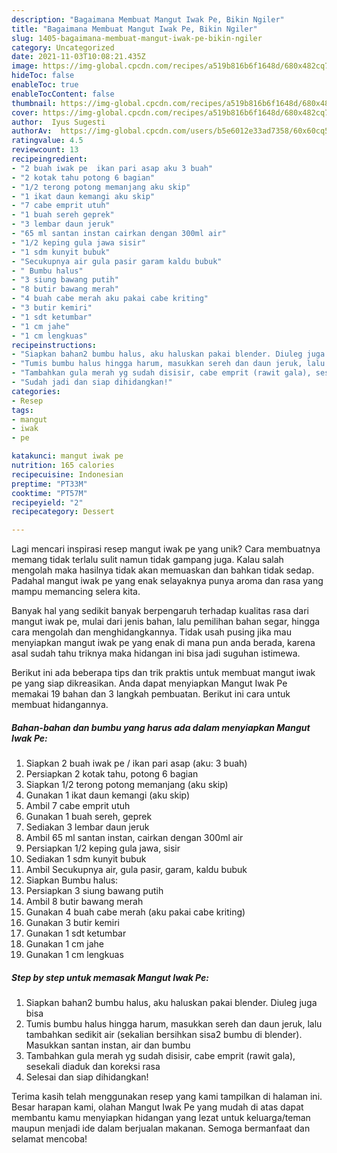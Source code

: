 ```yaml
---
description: "Bagaimana Membuat Mangut Iwak Pe, Bikin Ngiler"
title: "Bagaimana Membuat Mangut Iwak Pe, Bikin Ngiler"
slug: 1405-bagaimana-membuat-mangut-iwak-pe-bikin-ngiler
category: Uncategorized
date: 2021-11-03T10:08:21.435Z
image: https://img-global.cpcdn.com/recipes/a519b816b6f1648d/680x482cq70/mangut-iwak-pe-foto-resep-utama.jpg
hideToc: false
enableToc: true
enableTocContent: false
thumbnail: https://img-global.cpcdn.com/recipes/a519b816b6f1648d/680x482cq70/mangut-iwak-pe-foto-resep-utama.jpg
cover: https://img-global.cpcdn.com/recipes/a519b816b6f1648d/680x482cq70/mangut-iwak-pe-foto-resep-utama.jpg
author:  Iyus Sugesti
authorAv:  https://img-global.cpcdn.com/users/b5e6012e33ad7358/60x60cq50/avatar.jpg
ratingvalue: 4.5
reviewcount: 13
recipeingredient:
- "2 buah iwak pe  ikan pari asap aku 3 buah"
- "2 kotak tahu potong 6 bagian"
- "1/2 terong potong memanjang aku skip"
- "1 ikat daun kemangi aku skip"
- "7 cabe emprit utuh"
- "1 buah sereh geprek"
- "3 lembar daun jeruk"
- "65 ml santan instan cairkan dengan 300ml air"
- "1/2 keping gula jawa sisir"
- "1 sdm kunyit bubuk"
- "Secukupnya air gula pasir garam kaldu bubuk"
- " Bumbu halus"
- "3 siung bawang putih"
- "8 butir bawang merah"
- "4 buah cabe merah aku pakai cabe kriting"
- "3 butir kemiri"
- "1 sdt ketumbar"
- "1 cm jahe"
- "1 cm lengkuas"
recipeinstructions:
- "Siapkan bahan2 bumbu halus, aku haluskan pakai blender. Diuleg juga bisa"
- "Tumis bumbu halus hingga harum, masukkan sereh dan daun jeruk, lalu tambahkan sedikit air (sekalian bersihkan sisa2 bumbu di blender). Masukkan santan instan, air dan bumbu"
- "Tambahkan gula merah yg sudah disisir, cabe emprit (rawit gala), sesekali diaduk dan koreksi rasa"
- "Sudah jadi dan siap dihidangkan!"
categories:
- Resep
tags:
- mangut
- iwak
- pe

katakunci: mangut iwak pe 
nutrition: 165 calories
recipecuisine: Indonesian
preptime: "PT33M"
cooktime: "PT57M"
recipeyield: "2"
recipecategory: Dessert

---
```



Lagi mencari inspirasi resep mangut iwak pe yang unik? Cara membuatnya memang tidak terlalu sulit namun tidak gampang juga. Kalau salah mengolah maka hasilnya tidak akan memuaskan dan bahkan tidak sedap. Padahal mangut iwak pe yang enak selayaknya punya aroma dan rasa yang mampu memancing selera kita.


Banyak hal yang sedikit banyak berpengaruh terhadap kualitas rasa dari mangut iwak pe, mulai dari jenis bahan, lalu pemilihan bahan segar, hingga cara mengolah dan menghidangkannya. Tidak usah pusing jika mau menyiapkan mangut iwak pe yang enak di mana pun anda berada, karena asal sudah tahu triknya maka hidangan ini bisa jadi suguhan istimewa.




Berikut ini ada beberapa tips dan trik praktis untuk membuat mangut iwak pe yang siap dikreasikan. Anda dapat menyiapkan Mangut Iwak Pe memakai 19 bahan dan 3 langkah pembuatan. Berikut ini cara untuk membuat hidangannya.

<!--inarticleads1-->

##### Bahan-bahan dan bumbu yang harus ada dalam menyiapkan Mangut Iwak Pe:

1. Siapkan 2 buah iwak pe / ikan pari asap (aku: 3 buah)
1. Persiapkan 2 kotak tahu, potong 6 bagian
1. Siapkan 1/2 terong potong memanjang (aku skip)
1. Gunakan 1 ikat daun kemangi (aku skip)
1. Ambil 7 cabe emprit utuh
1. Gunakan 1 buah sereh, geprek
1. Sediakan 3 lembar daun jeruk
1. Ambil 65 ml santan instan, cairkan dengan 300ml air
1. Persiapkan 1/2 keping gula jawa, sisir
1. Sediakan 1 sdm kunyit bubuk
1. Ambil Secukupnya air, gula pasir, garam, kaldu bubuk
1. Siapkan  Bumbu halus:
1. Persiapkan 3 siung bawang putih
1. Ambil 8 butir bawang merah
1. Gunakan 4 buah cabe merah (aku pakai cabe kriting)
1. Gunakan 3 butir kemiri
1. Gunakan 1 sdt ketumbar
1. Gunakan 1 cm jahe
1. Gunakan 1 cm lengkuas




<!--inarticleads2-->

##### Step by step untuk memasak Mangut Iwak Pe:

1. Siapkan bahan2 bumbu halus, aku haluskan pakai blender. Diuleg juga bisa
1. Tumis bumbu halus hingga harum, masukkan sereh dan daun jeruk, lalu tambahkan sedikit air (sekalian bersihkan sisa2 bumbu di blender). Masukkan santan instan, air dan bumbu
1. Tambahkan gula merah yg sudah disisir, cabe emprit (rawit gala), sesekali diaduk dan koreksi rasa
1. Selesai dan siap dihidangkan!



Terima kasih telah menggunakan resep yang kami tampilkan di halaman ini. Besar harapan kami, olahan Mangut Iwak Pe yang mudah di atas dapat membantu kamu menyiapkan hidangan yang lezat untuk keluarga/teman maupun menjadi ide dalam berjualan makanan. Semoga bermanfaat dan selamat mencoba!
